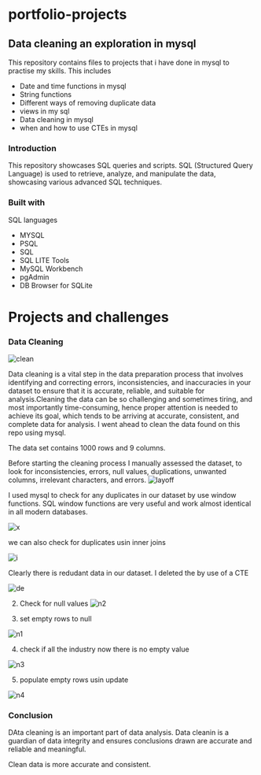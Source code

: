 # portfolio-projects
## Data cleaning an exploration in mysql

This repository contains files to projects that i have done in mysql to practise my skills. This includes 
* Date and time functions in mysql
* String functions
* Different ways of removing duplicate data
* views in my sql
* Data cleaning in mysql
* when and how to use CTEs in mysql
  
### Introduction
This repository showcases SQL queries and scripts. SQL (Structured Query Language) is used to retrieve, analyze, and manipulate the data, showcasing various advanced SQL techniques.

### Built with
SQL languages
* MYSQL
* PSQL
* SQL
* SQL LITE
Tools
* MySQL Workbench
* pgAdmin
* DB Browser for SQLite

# Projects and challenges
### Data Cleaning
![clean](https://github.com/allan-pg/portfolio-projects/assets/62595869/739e3887-a359-4236-b7a4-cb7c56955481)


Data cleaning is a vital step in the data preparation process that involves identifying and correcting errors, inconsistencies, and inaccuracies in your dataset to ensure that it is accurate, reliable, and suitable for analysis.Cleaning the data can be so challenging and sometimes tiring, and most importantly time-consuming, hence proper attention is needed to achieve its goal, which tends to be arriving at accurate, consistent, and complete data for analysis. I went ahead to clean the data found on this repo using mysql.

The data set contains 1000 rows and 9 columns.

Before starting the cleaning process I manually assessed the dataset, to look for inconsistencies, errors, null values, duplications, unwanted columns, irrelevant characters, and errors.
![layoff](https://github.com/allan-pg/portfolio-projects/assets/62595869/1467628b-eab8-47e3-8a58-907c43ac1961)

I used mysql to check for any duplicates in our dataset by use window functions. SQL window functions are very useful and work almost identical in all modern databases.


![x](https://github.com/allan-pg/portfolio-projects/assets/62595869/9f43a781-4e69-4700-8f2b-005c8aed8244)

we can also check for duplicates usin inner joins


![i](https://github.com/allan-pg/portfolio-projects/assets/62595869/4d992706-7173-47c4-93ef-d9982934fc23)


Clearly there is redudant data in our dataset. I deleted the by use of a CTE


![de](https://github.com/allan-pg/portfolio-projects/assets/62595869/2217ceab-994a-434d-ab66-68dbd0e9a5f7)

2. Check for null values
![n2](https://github.com/allan-pg/portfolio-projects/assets/62595869/8cc9995a-85af-4ccc-ae6a-7fe5163ef18f)


3. set empty rows to null


![n1](https://github.com/allan-pg/portfolio-projects/assets/62595869/7a9298c8-f4c4-4625-be0f-a6093f82b4a2)


4. check if all the industry now there is no empty value


![n3](https://github.com/allan-pg/portfolio-projects/assets/62595869/438242f7-0cb5-46b2-9f8b-56fcb1bf7c88)

5. populate empty rows usin update


![n4](https://github.com/allan-pg/portfolio-projects/assets/62595869/14f95b30-2a93-4447-b745-454d3b2ca35e)

### Conclusion

DAta cleaning is an important part of data analysis. Data cleanin is a guardian of data integrity and ensures conclusions drawn are accurate and reliable and meaningful.

Clean data is more accurate and consistent.




